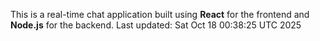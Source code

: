 This is a real-time chat application built using **React** for the frontend and **Node.js** for the backend.
Last updated: Sat Oct 18 00:38:25 UTC 2025
